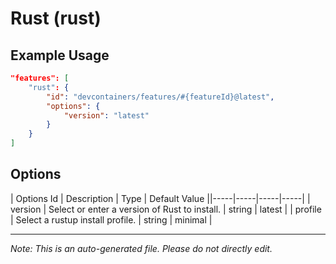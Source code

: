 
# Rust (rust)



## Example Usage

```json
"features": [
    "rust": {
        "id": "devcontainers/features/#{featureId}@latest",
        "options": {
            "version": "latest"
        }
    }
]
```

## Options

| Options Id | Description | Type | Default Value ||-----|-----|-----|-----|
| version | Select or enter a version of Rust to install. | string | latest |
| profile | Select a rustup install profile. | string | minimal |

---

_Note: This is an auto-generated file. Please do not directly edit._

